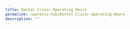 ```yaml
---
title: Dental Clinic Operating Hours
permalink: /parents-hub/Dental-Clinic-Operating-Hours
description: ""
---
```

